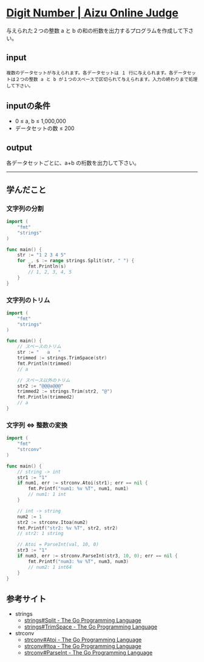 [Digit Number \| Aizu Online Judge](http://judge.u-aizu.ac.jp/onlinejudge/description.jsp?id=0002)
====

与えられた２つの整数 a と b の和の桁数を出力するプログラムを作成して下さい。

## input
```
複数のデータセットが与えられます。各データセットは １ 行に与えられます。各データセットは２つの整数 a と b が１つのスペースで区切られて与えられます。入力の終わりまで処理して下さい。
```

## inputの条件
* 0 ≤ a, b ≤ 1,000,000
* データセットの数 ≤ 200

## output
各データセットごとに、a+b の桁数を出力して下さい。


----
## 学んだこと

### 文字列の分割

```go
import (
    "fmt"
    "strings"
)

func main() {
    str := "1 2 3 4 5"
    for _, s := range strings.Split(str, " ") {
        fmt.Println(s)
        // 1, 2, 3, 4, 5
    }
}
```


### 文字列のトリム

```go
import (
    "fmt"
    "strings"
)

func main() {
    // スペースのトリム
    str := "   a   "
    trimmed := strings.TrimSpace(str)
    fmt.Println(trimmed)
    // a

    // スペース以外のトリム
    str2 := "@@@a@@@"
    trimmed2 := strings.Trim(str2, "@")
    fmt.Println(trimmed2)
    // a
}
```


### 文字列 ⇔ 整数の変換

```go
import (
    "fmt"
    "strconv"
)

func main() {
    // string -> int
    str1 := "1"
    if num1, err := strconv.Atoi(str1); err == nil {
        fmt.Printf("num1: %v %T", num1, num1)
        // num1: 1 int
    }

    // int -> string
    num2 := 1
    str2 := strconv.Itoa(num2)
    fmt.Printf("str2: %v %T", str2, str2)
    // str2: 1 string

    // Atoi = ParseInt(val, 10, 0)
    str3 := "1"
    if num3, err := strconv.ParseInt(str3, 10, 0); err == nil {
        fmt.Printf("num3: %v %T", num3, num3)
        // num2: 1 int64
    }
}
```


## 参考サイト
* strings
    * [strings#Split \- The Go Programming Language](https://golang.org/pkg/strings/#Split)
    * [strings#TrimSpace \- The Go Programming Language](https://golang.org/pkg/strings/#TrimSpace)
* strconv
    * [strconv#Atoi \- The Go Programming Language](https://golang.org/pkg/strconv/#Atoi)
    * [strconv#Itoa \- The Go Programming Language](https://golang.org/pkg/strconv/#Itoa)
    * [strconv#ParseInt \- The Go Programming Language](https://golang.org/pkg/strconv/#ParseInt)